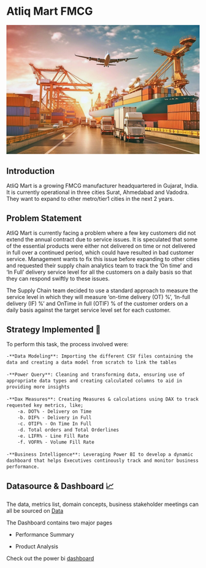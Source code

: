 # Atliq Mart FMCG
![Atliq Mart](https://github.com/Ben-Joan/Atliq-Mart-FMCG/blob/main/Img/AdobeStock_604881201-scaled.jpeg)

## Introduction
AtliQ Mart is a growing FMCG manufacturer headquartered in Gujarat, India. It is currently operational in three cities Surat, Ahmedabad and Vadodra. They want to expand to other metro/tier1 cities in the next 2 years.

## Problem Statement
AtliQ Mart is currently facing a problem where a few key customers did not extend the annual contract due to service issues. It is speculated that some of the essential products were either not delivered on time or not delivered in full over a continued period, which could have resulted in bad customer service. Management wants to fix this issue before expanding to other cities and requested their supply chain analytics team to track the ’On time’ and ‘In Full’ delivery service level for all the customers on a daily basis so that they can respond swiftly to these issues.

The Supply Chain team decided to use a standard approach to measure the service level in which they will measure ‘on-time delivery (OT) %’, ‘In-full delivery (IF) %’ and OnTime in full (OTIF) % of the customer orders on a daily basis against the target service level set for each customer.

## Strategy Implemented 🎯 
To perform this task, the process involved were:

    -**Data Modeling**: Importing the different CSV files containing the data and creating a data model from scratch to link the tables 
    
    -**Power Query**: Cleaning and transforming data, ensuring use of appropriate data types and creating calculated columns to aid in providing more insights
    
    -**Dax Measures**: Creating Measures & calculations using DAX to track requested key metrics, like;
        -a. DOT% - Delivery on Time
        -b. DIF% - Delivery in Full
        -c. OTIF% - On Time In Full
        -d. Total orders and Total Orderlines
        -e. LIFR% - Line Fill Rate
        -f. VOFR% - Volume Fill Rate
        
    -**Business Intelligence**: Leveraging Power BI to develop a dynamic dashboard that helps Executives continously track and monitor business performance.

 
## Datasource & Dashboard 📈
The data, metrics list, domain concepts, business stakeholder meetings can all be sourced on [Data](https://github.com/Ben-Joan/Atliq-Mart-FMCG/tree/main/Data)

The Dashboard contains two major pages
   - Performance Summary

   - Product Analysis
     
Check out the power bi [dashboard](https://app.powerbi.com/view?r=eyJrIjoiOTBhYWVhZGItZDdhMC00NmZiLWI2Y2UtNDA3N2I3NjVjOGYyIiwidCI6IjczMDc4ZWNkLWYzM2UtNDQxYy05ODYyLWVhZDdjNjFhNGU4MiJ9)

<!-- ## Insights 💡 -- >

